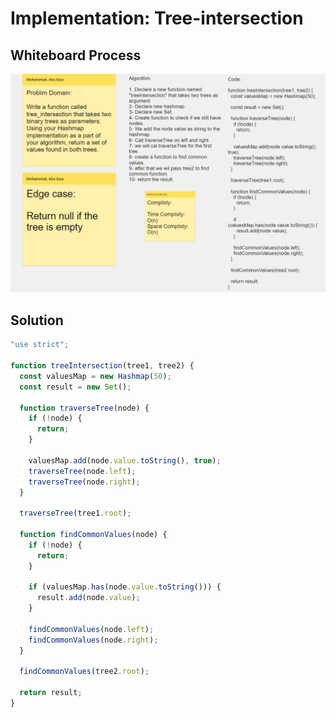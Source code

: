 # Implementation: Tree-intersection

## **Whiteboard Process**

![White-Borad](../../image/treeIntersection.png)

## **Solution**

```javascript
"use strict";

function treeIntersection(tree1, tree2) {
  const valuesMap = new Hashmap(50);
  const result = new Set();

  function traverseTree(node) {
    if (!node) {
      return;
    }

    valuesMap.add(node.value.toString(), true);
    traverseTree(node.left);
    traverseTree(node.right);
  }

  traverseTree(tree1.root);

  function findCommonValues(node) {
    if (!node) {
      return;
    }

    if (valuesMap.has(node.value.toString())) {
      result.add(node.value);
    }

    findCommonValues(node.left);
    findCommonValues(node.right);
  }

  findCommonValues(tree2.root);

  return result;
}
```
